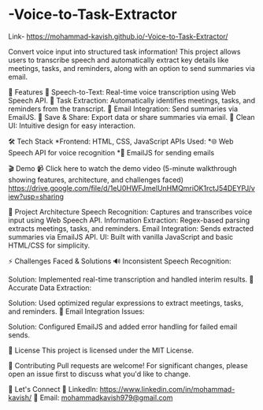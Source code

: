 # -Voice-to-Task-Extractor

Link- https://mohammad-kavish.github.io/-Voice-to-Task-Extractor/


Convert voice input into structured task information!
This project allows users to transcribe speech and automatically extract key details like meetings, tasks, and reminders, along with an option to send summaries via email.

🚀 Features
🎤 Speech-to-Text: Real-time voice transcription using Web Speech API.
📅 Task Extraction: Automatically identifies meetings, tasks, and reminders from the transcript.
📨 Email Integration: Send summaries via EmailJS.
💾 Save & Share: Export data or share summaries via email.
🎨 Clean UI: Intuitive design for easy interaction.


🛠️ Tech Stack
*Frontend: HTML, CSS, JavaScript
APIs Used:
  *🌐 Web Speech API for voice recognition
  *📧 EmailJS for sending emails


🎬 Demo
📹 Click here to watch the demo video
(5-minute walkthrough showing features, architecture, and challenges faced)
https://drive.google.com/file/d/1eU0HWFJmelUnHMQmriOK1rctJ54DEYPJ/view?usp=sharing


🧩 Project Architecture
Speech Recognition: Captures and transcribes voice input using Web Speech API.
Information Extraction: Regex-based parsing extracts meetings, tasks, and reminders.
Email Integration: Sends extracted summaries via EmailJS API.
UI: Built with vanilla JavaScript and basic HTML/CSS for simplicity.


⚡ Challenges Faced & Solutions
🔊 Inconsistent Speech Recognition:

Solution: Implemented real-time transcription and handled interim results.
📅 Accurate Data Extraction:

Solution: Used optimized regular expressions to extract meetings, tasks, and reminders.
📧 Email Integration Issues:

Solution: Configured EmailJS and added error handling for failed email sends.


📄 License
This project is licensed under the MIT License.

🤝 Contributing
Pull requests are welcome! For significant changes, please open an issue first to discuss what you'd like to change.

🚀 Let's Connect
💼 LinkedIn: https://www.linkedin.com/in/mohammad-kavish/
📧 Email: mohammadkavish979@gmail.com
